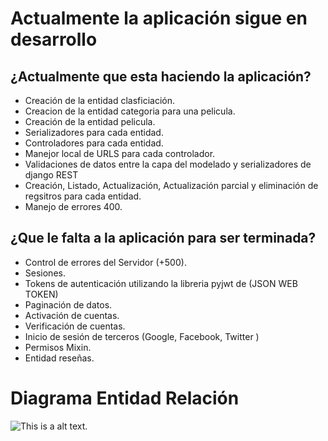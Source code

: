 # Actualmente la aplicación sigue en desarrollo

## ¿Actualmente que esta haciendo la aplicación?

- Creación de la entidad clasficiación.
- Creacion de la entidad categoria para una pelicula.
- Creación de la entidad pelicula.
- Serializadores para cada entidad.
- Controladores para cada entidad.
- Manejor local de URLS para cada controlador.
- Validaciones de datos entre la capa del modelado y serializadores de django REST
- Creación, Listado, Actualización, Actualización parcial y eliminación de regsitros para cada entidad.
- Manejo de errores 400.

## ¿Que le falta a la aplicación para ser terminada?

- Control de errores del Servidor (+500).
- Sesiones.
- Tokens de autenticación utilizando la libreria pyjwt de (JSON WEB TOKEN)
- Paginación de datos.
- Activación de cuentas.
- Verificación de cuentas.
- Inicio de sesión de terceros (Google, Facebook, Twitter )
- Permisos Mixin.
- Entidad reseñas.


# Diagrama Entidad Relación 

![This is a alt text.](/api_rest_movies/images_github/mer.png "This is a sample image.")







